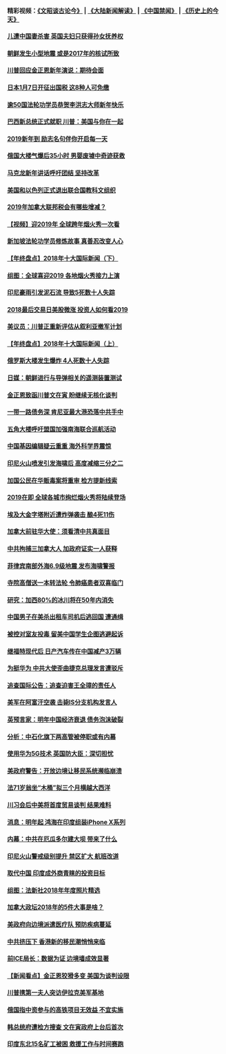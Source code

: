 #### 精彩视频：[《文昭谈古论今》](https://github.com/gfw-breaker/wenzhao/blob/master/README.md?t=01021530) | [《大陆新闻解读》](https://github.com/gfw-breaker/ntdtv-comedy/blob/master/README.md?t=01021530) | [《中国禁闻》](https://github.com/gfw-breaker/ntdtv-news/blob/master/README.md?t=01021530) | [《历史上的今天》](https://github.com/gfw-breaker/today-in-history/blob/master/README.md?t=01021530) 

#### [儿遭中国妻杀害 英国夫妇只获得孙女抚养权](../pages/nsc418/n10947962.md?t=01021530) 

#### [朝鲜发生小型地震 或是2017年的核试所致](../pages/nsc418/n10948016.md?t=01021530) 

#### [川普回应金正恩新年演说：期待会面](../pages/nsc418/n10947826.md?t=01021530) 

#### [日本1月7日开征出国税 这8种人可免缴](../pages/nsc418/n10947821.md?t=01021530) 

#### [逾50国法轮功学员恭贺李洪志大师新年快乐](../pages/nsc418/n10922625.md?t=01021530) 

#### [巴西新总统正式就职 川普：美国与你在一起](../pages/nsc418/n10947092.md?t=01021530) 

#### [2019新年到 励志名句伴你开启每一天](../pages/nsc418/n10946988.md?t=01021530) 

#### [俄国大楼气爆后35小时 男婴废墟中奇迹获救](../pages/nsc418/n10946967.md?t=01021530) 

#### [马克龙新年讲话呼吁团结  坚持改革](../pages/nsc418/n10947012.md?t=01021530) 

#### [美国和以色列正式退出联合国教科文组织](../pages/nsc418/n10946960.md?t=01021530) 

#### [2019年加拿大联邦税会有哪些增减？](../pages/nsc418/n10946693.md?t=01021530) 

#### [【视频】迎2019年 全球跨年烟火秀一次看](../pages/nsc418/n10946627.md?t=01021530) 

#### [新加坡法轮功学员修炼故事 真善忍改变人心](../pages/nsc418/n10946163.md?t=01021530) 

#### [【年终盘点】2018年十大国际新闻（下）](../pages/nsc418/n10925458.md?t=01021530) 

#### [组图：全球喜迎2019 各地烟火秀接力上演](../pages/nsc418/n10945584.md?t=01021530) 

#### [印尼豪雨引发泥石流 导致5死数十人失踪](../pages/nsc418/n10945409.md?t=01021530) 

#### [2018最后交易日美股微涨 投资人如何看2019](../pages/nsc418/n10944797.md?t=01021530) 

#### [美议员：川普正重新评估从叙利亚撤军计划](../pages/nsc418/n10944364.md?t=01021530) 

#### [【年终盘点】2018年十大国际新闻（上）](../pages/nsc418/n10924773.md?t=01021530) 

#### [俄罗斯大楼发生爆炸 4人死数十人失踪](../pages/nsc418/n10943682.md?t=01021530) 

#### [日媒：朝鲜进行与导弹相关的遥测装置测试](../pages/nsc418/n10943525.md?t=01021530) 

#### [金正恩致函川普文在寅 盼继续无核化谈判](../pages/nsc418/n10943074.md?t=01021530) 

#### [一带一路债务深 肯尼亚最大港恐落中共手中](../pages/nsc418/n10942794.md?t=01021530) 

#### [五角大楼呼吁盟国加强南海联合巡航活动](../pages/nsc418/n10942310.md?t=01021530) 

#### [中国基因编辑疑云重重 海外科学界震惊](../pages/nsc418/n10940149.md?t=01021530) 

#### [印尼火山喷发引发海啸后 高度减缩三分之二](../pages/nsc418/n10941435.md?t=01021530) 

#### [加国公民在华贩毒案将重审 检方提新线索](../pages/nsc418/n10940613.md?t=01021530) 

#### [2019在即 全球各城市绚烂烟火秀将陆续登场](../pages/nsc418/n10940465.md?t=01021530) 

#### [埃及大金字塔附近遭炸弹袭击 酿4死11伤](../pages/nsc418/n10940511.md?t=01021530) 

#### [加拿大前驻华大使：须看清中共真面目](../pages/nsc418/n10940389.md?t=01021530) 

#### [中共拘捕三加拿大人 加政府证实一人获释](../pages/nsc418/n10939393.md?t=01021530) 

#### [菲律宾南部外海6.9级地震 发布海啸警报](../pages/nsc418/n10939652.md?t=01021530) 

#### [寺院高僧送一本转法轮 令肺癌患者双喜临门](../pages/nsc418/n10937173.md?t=01021530) 

#### [研究：加西80%的冰川将在50年内消失](../pages/nsc418/n10939068.md?t=01021530) 

#### [中国男子在美杀出租车司机后逃回国 遭通缉](../pages/nsc418/n10939162.md?t=01021530) 

#### [被控对室友投毒 留美中国学生企图逃避起诉](../pages/nsc418/n10939143.md?t=01021530) 

#### [继福特现代后 日产汽车传在中国减产3万辆](../pages/nsc418/n10938892.md?t=01021530) 

#### [为挺华为 中共大使歪曲捷克总理发言遭驳斥](../pages/nsc418/n10938867.md?t=01021530) 

#### [追查国际公告：追查迫害王全璋的责任人](../pages/nsc418/n10937997.md?t=01021530) 

#### [美军在阿富汗空袭 击毙IS分支机构发言人](../pages/nsc418/n10937943.md?t=01021530) 

#### [英预言家：明年中国经济衰退 债务泡沫破裂](../pages/nsc418/n10937862.md?t=01021530) 

#### [分析：中石化旗下两高管被停职或有内幕](../pages/nsc418/n10936480.md?t=01021530) 

#### [使用华为5G技术 英国防大臣：深切担忧](../pages/nsc418/n10936847.md?t=01021530) 

#### [美政府警告：开放边境让移民系统濒临崩溃](../pages/nsc418/n10936858.md?t=01021530) 

#### [法71岁翁坐“木桶”拟三个月横越大西洋](../pages/nsc418/n10936510.md?t=01021530) 

#### [川习会后中美将首度贸易谈判 结果难料](../pages/nsc418/n10936366.md?t=01021530) 

#### [消息：明年起 鸿海在印度组装iPhone X系列](../pages/nsc418/n10936455.md?t=01021530) 

#### [内幕：中共在厄瓜多尔建大坝 带来了什么](../pages/nsc418/n10936259.md?t=01021530) 

#### [印尼火山警戒级别提升 禁区扩大 航班改道](../pages/nsc418/n10936243.md?t=01021530) 

#### [取代中国 印度成外商青睐的投资目标](../pages/nsc418/n10935215.md?t=01021530) 

#### [组图：法新社2018年年度照片精选](../pages/nsc418/n10935213.md?t=01021530) 

#### [加拿大政坛2018年的5件大事是啥？](../pages/nsc418/n10934199.md?t=01021530) 

#### [美政府向边境派遣医疗队 预防疾病蔓延](../pages/nsc418/n10934482.md?t=01021530) 

#### [中共挤压下 香港新的移民潮悄悄来临](../pages/nsc418/n10934111.md?t=01021530) 

#### [前ICE局长：数据为证 边境墙成效显著](../pages/nsc418/n10934433.md?t=01021530) 

#### [【新闻看点】金正恩狡猾多变 美国为谈判设限](../pages/nsc418/n10934183.md?t=01021530) 

#### [川普携第一夫人突访伊拉克美军基地](../pages/nsc418/n10934352.md?t=01021530) 

#### [俄国指中资参与的高铁项目无效益 不宜实施](../pages/nsc418/n10934141.md?t=01021530) 

#### [韩总统府遭检方搜查 文在寅政府上台后首次](../pages/nsc418/n10933090.md?t=01021530) 

#### [印度东北15名矿工被困 救援工作与时间赛跑](../pages/nsc418/n10933676.md?t=01021530) 

